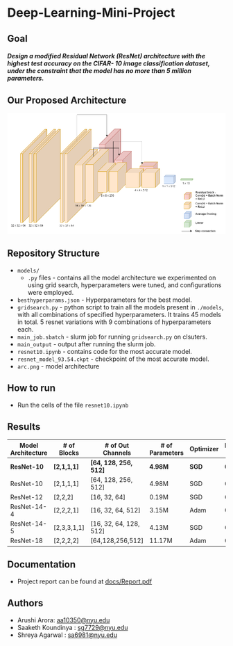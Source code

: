# Deep-Learning-Mini-Project


## Goal

##### Design a modified Residual Network (ResNet) architecture with the highest test accuracy on the CIFAR- 10 image classification dataset, under the constraint that the model has no more than 5 million parameters.

## Our Proposed Architecture

![Alt text](arch.png)

## Repository Structure

- `models/` 
  - `.py` files - contains all the model architecture we experimented on using grid search, hyperparameters were tuned, and configurations were employed.
- `besthyperparams.json` - Hyperparameters for the best model.
- `gridsearch.py` - python script to train all the models present in `./models`, with all combinations of specified hyperparameters. It trains 45 models in total. 5 resnet variations with 9 combinations of hyperparameters each.
- `main_job.sbatch` - slurm job for running `gridsearch.py` on clsuters.
- `main_output` - output after running the slurm job.
- `resnet10.ipynb` - contains code for the most accurate model. 
- `resnet_model_93.54.ckpt` - checkpoint of the most accurate model. 
- `arc.png` - model architecture

## How to run
- Run the cells of the file `resnet10.ipynb`

## Results

| Model Architecture  | # of Blocks | # of Out Channels | # of Parameters | Optimizer | Learning Rate | Scheduler | Test Accuracy |
| ------------- | ------------- | ------------- | ------------- | ------------- | ------------- | ------------- | ------------- |
| **ResNet-10** | **[2,1,1,1]**  | **[64, 128, 256, 512]** | **4.98M** | **SGD** | **0.001** | **OneCycleLR** | **93.54%** |
| ResNet-10  | [2,1,1,1]  | [64, 128, 256, 512]  | 4.98M | SGD | 0.1 | LR decay | 91.45% |
| ResNet-12 | [2,2,2] | [16, 32, 64] | 0.19M | SGD | 0.1 | LR decay | 89.03% |
| ResNet-14-4 | [2,2,2,1] | [16, 32, 64, 512] | 3.15M | Adam | 0.01 | LR decay | 89.74% |
| ResNet-14-5 | [2,3,3,1,1] | [16, 32, 64, 128, 512] | 4.13M | SGD | 0.1 | LR decay | 89.45% |
| ResNet-18 | [2,2,2,2] | [64,128,256,512] | 11.17M | Adam | 0.001 | LR decay |92.98% |

## Documentation
- Project report can be found at [docs/Report.pdf](https://github.com/shreya1313/Deep-Learning-Mini-Project/blob/main/docs/Report.pdf)

## Authors
- Arushi Arora: aa10350@nyu.edu
- Saaketh Koundinya : sg7729@nyu.edu
- Shreya Agarwal : sa6981@nyu.edu
